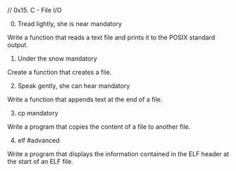 // 0x15. C - File I/O


0. Tread lightly, she is near
mandatory

Write a function that reads a text file and prints it to the POSIX standard output.

1. Under the snow
mandatory

Create a function that creates a file.

2. Speak gently, she can hear
mandatory

Write a function that appends text at the end of a file.

3. cp
mandatory

Write a program that copies the content of a file to another file.

4. elf
#advanced

Write a program that displays the information contained in the ELF header at the start of an ELF file.

